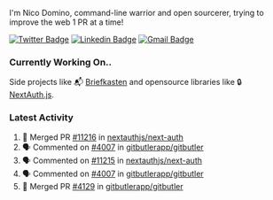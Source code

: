 
I'm Nico Domino, command-line warrior and open sourcerer, trying to improve the web 1 PR at a time!

[![Twitter Badge](https://img.shields.io/badge/-@ndom91-1ca0f1?style=flat-square&labelColor=1ca0f1&logo=twitter&logoColor=white&link=https://twitter.com/ndom91)](https://twitter.com/ndom91) [![Linkedin Badge](https://img.shields.io/badge/-ndom91-blue?style=flat-square&logo=Linkedin&logoColor=white&link=https://www.linkedin.com/in/ndom91/)](https://www.linkedin.com/in/ndom91/) [![Gmail Badge](https://img.shields.io/badge/-yo@ndo.dev-c14438?style=flat-square&logo=mail.ru&logoColor=white&link=mailto:yo@ndo.dev)](mailto:yo@ndo.dev)

### Currently Working On..

Side projects like 📬 [Briefkasten](https://briefkastenhq.com) and opensource libraries like 🔒 [NextAuth.js](https://github.com/nextauthjs/next-auth).

<!--START_SECTION_PROFILE_VIEWS:readme-info-->
<!--END_SECTION_PROFILE_VIEWS:readme-info-->

<!--START_SECTION_DAILY_COMMIT:readme-info-->
<!--END_SECTION_DAILY_COMMIT:readme-info-->

<!--START_SECTION_WEEKLY_COMMIT:readme-info-->
<!--END_SECTION_WEEKLY_COMMIT:readme-info-->

### Latest Activity

<!--START_SECTION:activity-->
1. 🎉 Merged PR [#11216](https://github.com/nextauthjs/next-auth/pull/11216) in [nextauthjs/next-auth](https://github.com/nextauthjs/next-auth)
2. 🗣 Commented on [#4007](https://github.com/gitbutlerapp/gitbutler/issues/4007#issuecomment-2180586939) in [gitbutlerapp/gitbutler](https://github.com/gitbutlerapp/gitbutler)
3. 🗣 Commented on [#11215](https://github.com/nextauthjs/next-auth/pull/11215#issuecomment-2180387842) in [nextauthjs/next-auth](https://github.com/nextauthjs/next-auth)
4. 🗣 Commented on [#4007](https://github.com/gitbutlerapp/gitbutler/issues/4007#issuecomment-2180206582) in [gitbutlerapp/gitbutler](https://github.com/gitbutlerapp/gitbutler)
5. 🎉 Merged PR [#4129](https://github.com/gitbutlerapp/gitbutler/pull/4129) in [gitbutlerapp/gitbutler](https://github.com/gitbutlerapp/gitbutler)
<!--END_SECTION:activity-->
